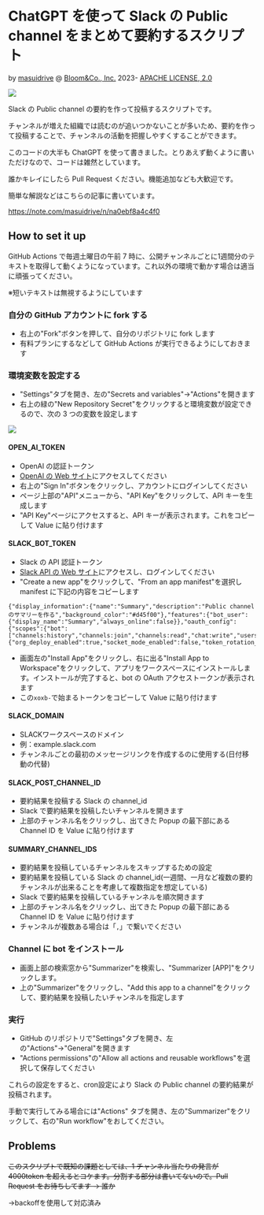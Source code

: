 # ChatGPT を使って Slack の Public channel をまとめて要約するスクリプト

by [masuidrive](https://twitter.com/masuidrive) @ [Bloom&Co., Inc.](https://www.bloom-and-co.com/) 2023-
[APACHE LICENSE, 2.0](https://www.apache.org/licenses/LICENSE-2.0)

![](https://raw.githubusercontent.com/masuidrive/slack-summarizer/main/images/slack-summarized.png)

Slack の Public channel の要約を作って投稿するスクリプトです。

チャンネルが増えた組織では読むのが追いつかないことが多いため、要約を作って投稿することで、チャンネルの活動を把握しやすくすることができます。

このコードの大半も ChatGPT を使って書きました。とりあえず動くように書いただけなので、コードは雑然としています。

誰かキレイにしたら Pull Request ください。機能追加なども大歓迎です。

簡単な解説などはこちらの記事に書いています。

https://note.com/masuidrive/n/na0ebf8a4c4f0

## How to set it up

GitHub Actions で毎週土曜日の午前 7 時に、公開チャンネルごとに1週間分のテキストを取得して動くようになっています。これ以外の環境で動かす場合は適当に頑張ってください。

※短いテキストは無視するようにしています

### 自分の GitHub アカウントに fork する

- 右上の"Fork"ボタンを押して、自分のリポジトリに fork します
- 有料プランにするなどして GitHub Actions が実行できるようにしておきます

### 環境変数を設定する

- "Settings"タブを開き、左の"Secrets and variables"→"Actions"を開きます
- 右上の緑の"New Repository Secret"をクリックすると環境変数が設定できるので、次の 3 つの変数を設定します

![](https://raw.githubusercontent.com/masuidrive/slack-summarizer/main/images/github-settings.png)

#### OPEN_AI_TOKEN

- OpenAI の認証トークン
- [OpenAI の Web サイト](https://openai.com/)にアクセスしてください
- 右上の"Sign In"ボタンをクリックし、アカウントにログインしてください
- ページ上部の"API"メニューから、"API Key"をクリックして、API キーを生成します
- "API Key"ページにアクセスすると、API キーが表示されます。これをコピーして Value に貼り付けます

#### SLACK_BOT_TOKEN

- Slack の API 認証トークン
- [Slack API の Web サイト](https://api.slack.com/)にアクセスし、ログインしてください
- "Create a new app"をクリックして、"From an app manifest"を選択し manifest に下記の内容をコピーします

```
{"display_information":{"name":"Summary","description":"Public channelのサマリーを作る","background_color":"#d45f00"},"features":{"bot_user":{"display_name":"Summary","always_online":false}},"oauth_config":{"scopes":{"bot":["channels:history","channels:join","channels:read","chat:write","users:read"]}},"settings":{"org_deploy_enabled":true,"socket_mode_enabled":false,"token_rotation_enabled":false}}
```

- 画面左の"Install App"をクリックし、右に出る"Install App to Workspace"をクリックして、アプリをワークスペースにインストールします。インストールが完了すると、bot の OAuth アクセストークンが表示されます
- この`xoxb-`で始まるトークンをコピーして Value に貼り付けます

#### SLACK_DOMAIN

- SLACKワークスペースのドメイン
- 例：example.slack.com
- チャンネルごとの最初のメッセージリンクを作成するのに使用する(日付移動の代替)

#### SLACK_POST_CHANNEL_ID

- 要約結果を投稿する Slack の channel_id
- Slack で要約結果を投稿したいチャンネルを開きます
- 上部のチャンネル名をクリックし、出てきた Popup の最下部にある Channel ID を Value に貼り付けます

#### SUMMARY_CHANNEL_IDS

- 要約結果を投稿しているチャンネルをスキップするための設定
- 要約結果を投稿している Slack の channel_id(一週間、一月など複数の要約チャンネルが出来ることを考慮して複数指定を想定している)
- Slack で要約結果を投稿しているチャンネルを順次開きます
- 上部のチャンネル名をクリックし、出てきた Popup の最下部にある Channel ID を Value に貼り付けます
- チャンネルが複数ある場合は「`,`」で繋いでください

### Channel に bot をインストール

- 画面上部の検索窓から"Summarizer"を検索し、"Summarizer [APP]"をクリックします。
- 上の"Summarizer"をクリックし、"Add this app to a channel"をクリックして、要約結果を投稿したいチャンネルを指定します

### 実行

- GitHub のリポジトリで"Settings"タブを開き、左の"Actions"→"General"を開きます
- "Actions permissions"の"Allow all actions and reusable workflows"を選択して保存してください

これらの設定をすると、cron設定により Slack の Public channel の要約結果が投稿されます。

手動で実行してみる場合には"Actions" タブを開き、左の"Summarizer"をクリックして、右の"Run workflow"をおしてください。

## Problems

~~このスクリプトで既知の課題としては、1 チャンネル当たりの発言が 4000token を超えるとコケます。分割する部分は書いてないので。Pull Request をお待ちしてます → 誰か~~

→backoffを使用して対応済み

